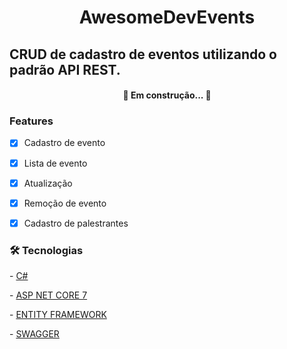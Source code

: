 <h1 align="center">AwesomeDevEvents</h1>



## CRUD de cadastro de eventos utilizando o padrão API REST.



<h4 align="center">  🚧  Em construção...  🚧 </h4>

 

### Features

- [x] Cadastro de evento

- [x] Lista de evento

- [x] Atualização 

- [x] Remoção de evento

- [x] Cadastro de palestrantes



### 🛠 Tecnologias

\- [C#](https://learn.microsoft.com/pt-br/dotnet/csharp/)

\- [ASP NET CORE 7](https://learn.microsoft.com/pt-br/aspnet/core/?view=aspnetcore-7.0)

\- [ENTITY FRAMEWORK](https://learn.microsoft.com/en-us/ef/core/)

\- [SWAGGER](swagger.io)









 

